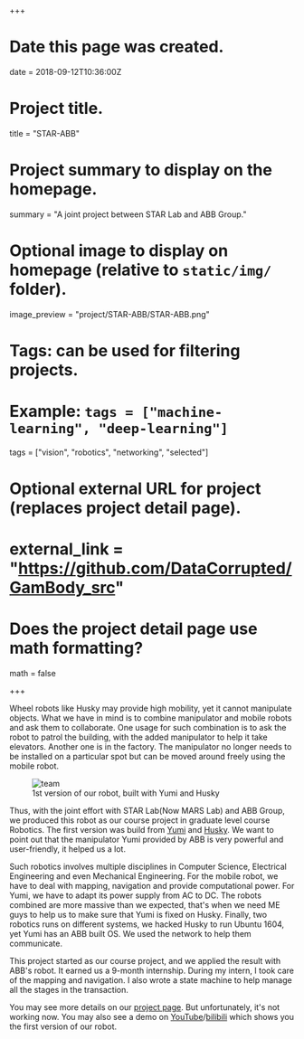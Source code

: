 +++
# Date this page was created.
date = 2018-09-12T10:36:00Z

# Project title.
title = "STAR-ABB"

# Project summary to display on the homepage.
summary = "A joint project between STAR Lab and ABB Group."

# Optional image to display on homepage (relative to `static/img/` folder).
image_preview = "project/STAR-ABB/STAR-ABB.png"

# Tags: can be used for filtering projects.
# Example: `tags = ["machine-learning", "deep-learning"]`
tags = ["vision", "robotics", "networking", "selected"]

# Optional external URL for project (replaces project detail page).
# external_link = "https://github.com/DataCorrupted/GamBody_src"

# Does the project detail page use math formatting?
math = false

+++

Wheel robots like Husky may provide high mobility, yet it cannot manipulate objects. 
What we have in mind is to combine manipulator and mobile robots and ask them to collaborate. 
One usage for such combination is to ask the robot to patrol the building, with the added manipulator to help it take elevators. 
Another one is in the factory. 
The manipulator no longer needs to be installed on a particular spot but can be moved around freely using the mobile robot.

<figure>
  <img src="/img/project/STAR-ABB/STAR-ABB.png" alt="team"/>
  <figcaption>1st version of our robot, built with Yumi and Husky</figcaption>
</figure>

Thus, with the joint effort with STAR Lab(Now MARS Lab) and ABB Group, we produced this robot as our course project in graduate level course Robotics. 
The first version was build from [Yumi](https://new.abb.com/products/robotics/industrial-robots/yumi) and [Husky](https://www.clearpathrobotics.com/husky-unmanned-ground-vehicle-robot/). 
We want to point out that the manipulator Yumi provided by ABB is very powerful and user-friendly, it helped us a lot.

Such robotics involves multiple disciplines in Computer Science, Electrical Engineering and even Mechanical Engineering.
For the mobile robot, we have to deal with mapping, navigation and provide computational power. 
For Yumi, we have to adapt its power supply from AC to DC. 
The robots combined are more massive than we expected, that's when we need ME guys to help us to make sure that Yumi is fixed on Husky. 
Finally, two robotics runs on different systems, we hacked Husky to run Ubuntu 1604, yet Yumi has an ABB built OS. 
We used the network to help them communicate.

This project started as our course project, and we applied the result with ABB's robot. 
It earned us a 9-month internship. 
During my intern, I took care of the mapping and navigation. 
I also wrote a state machine to help manage all the stages in the transaction.

You may see more details on our [project page](https://robotics.shanghaitech.edu.cn/node/204). 
But unfortunately, it's not working now. 
You may also see a demo on [YouTube](https://www.youtube.com/watch?v=QTBZvm4LgKQ)/[bilibili](https://www.bilibili.com/video/av25993612?from=search&seid=14391233130440824408) which shows you the first version of our robot. 
